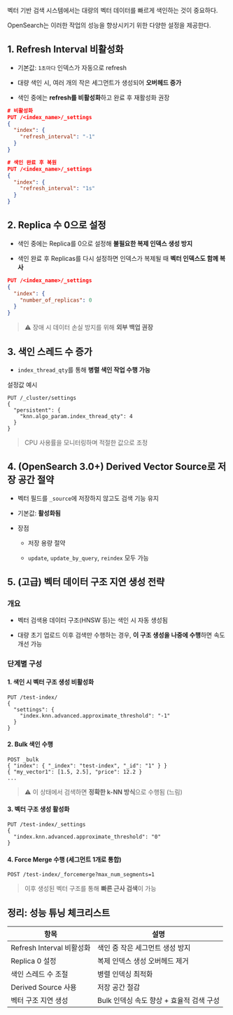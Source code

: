 벡터 기반 검색 시스템에서는 대량의 벡터 데이터를 빠르게 색인하는 것이 중요하다.

OpenSearch는 이러한 작업의 성능을 향상시키기 위한 다양한 설정을 제공한다.


## 1. **Refresh Interval 비활성화**

- 기본값: `1초마다` 인덱스가 자동으로 refresh
    
- 대량 색인 시, 여러 개의 작은 세그먼트가 생성되어 **오버헤드 증가**
    
- 색인 중에는 **refresh를 비활성화**하고 완료 후 재활성화 권장

```json
# 비활성화
PUT /<index_name>/_settings
{
  "index": {
    "refresh_interval": "-1"
  }
}

# 색인 완료 후 복원
PUT /<index_name>/_settings
{
  "index": {
    "refresh_interval": "1s"
  }
}
```


## 2. **Replica 수 0으로 설정**

- 색인 중에는 Replica를 0으로 설정해 **불필요한 복제 인덱스 생성 방지**
    
- 색인 완료 후 Replicas를 다시 설정하면 인덱스가 복제될 때 **벡터 인덱스도 함께 복사**

```json
PUT /<index_name>/_settings
{
  "index": {
    "number_of_replicas": 0
  }
}
```

> ⚠️ 장애 시 데이터 손실 방지를 위해 **외부 백업 권장**


## 3. **색인 스레드 수 증가**

- `index_thread_qty`를 통해 **병렬 색인 작업 수행 가능**

설정값 예시
```http
PUT /_cluster/settings
{
  "persistent": {
    "knn.algo_param.index_thread_qty": 4
  }
}
```

> CPU 사용률을 모니터링하며 적절한 값으로 조정


## 4. **(OpenSearch 3.0+) Derived Vector Source로 저장 공간 절약**

- 벡터 필드를 `_source`에 저장하지 않고도 검색 기능 유지
    
- 기본값: **활성화됨**
    
- 장점
    
    - 저장 용량 절약
        
    - `update`, `update_by_query`, `reindex` 모두 가능
        


## 5. **(고급) 벡터 데이터 구조 지연 생성 전략**

### 개요

- 벡터 검색용 데이터 구조(HNSW 등)는 색인 시 자동 생성됨
    
- 대량 초기 업로드 이후 검색만 수행하는 경우, **이 구조 생성을 나중에 수행**하면 속도 개선 가능
    

### 단계별 구성

#### 1. 색인 시 벡터 구조 생성 비활성화

```http
PUT /test-index/
{
  "settings": {
    "index.knn.advanced.approximate_threshold": "-1"
  }
}
```

#### 2. Bulk 색인 수행

```http
POST _bulk
{ "index": { "_index": "test-index", "_id": "1" } }
{ "my_vector1": [1.5, 2.5], "price": 12.2 }
...
```

> ⚠️ 이 상태에서 검색하면 **정확한 k-NN 방식**으로 수행됨 (느림)

#### 3. 벡터 구조 생성 활성화

```http
PUT /test-index/_settings
{
  "index.knn.advanced.approximate_threshold": "0"
}
```

#### 4. Force Merge 수행 (세그먼트 1개로 통합)

```http
POST /test-index/_forcemerge?max_num_segments=1
```

> 이후 생성된 벡터 구조를 통해 **빠른 근사 검색**이 가능


## 정리: 성능 튜닝 체크리스트

| 항목                    | 설명                         |
| --------------------- | -------------------------- |
| Refresh Interval 비활성화 | 색인 중 작은 세그먼트 생성 방지         |
| Replica 0 설정          | 복제 인덱스 생성 오버헤드 제거          |
| 색인 스레드 수 조절           | 병렬 인덱싱 최적화                 |
| Derived Source 사용     | 저장 공간 절감                   |
| 벡터 구조 지연 생성           | Bulk 인덱싱 속도 향상 + 효율적 검색 구성 |
